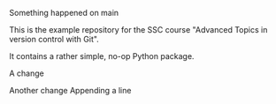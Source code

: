Something happened on main

This is the example repository for the SSC course "Advanced Topics in version control with Git".

It contains a rather simple, no-op Python package.

A change

Another change
Appending a line
